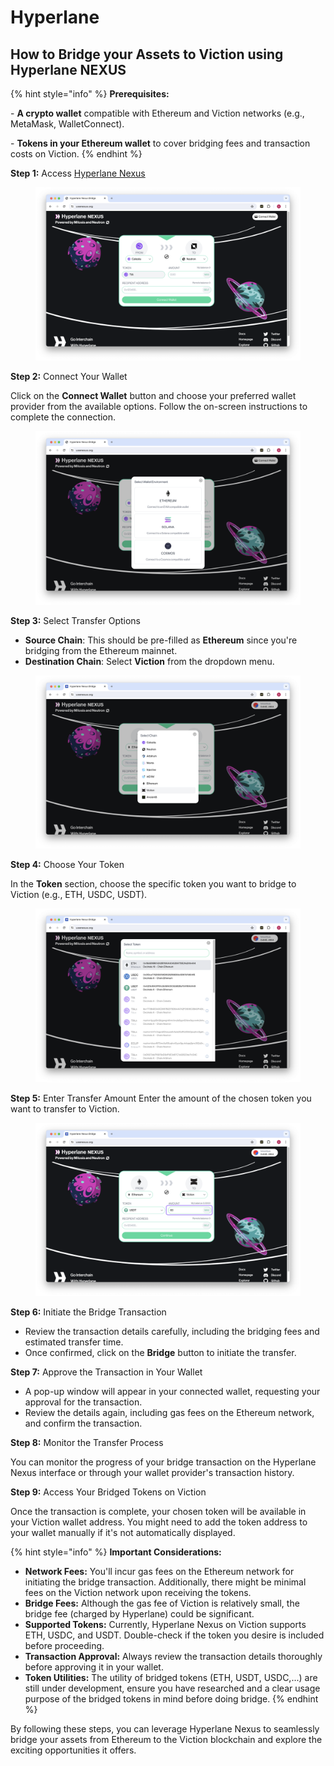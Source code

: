 # Hyperlane

## **How to Bridge your Assets to Viction using Hyperlane NEXUS**

{% hint style="info" %}
**Prerequisites:**&#x20;

\- **A crypto wallet** compatible with Ethereum and Viction networks (e.g., MetaMask, WalletConnect).&#x20;

\- **Tokens in your Ethereum wallet** to cover bridging fees and transaction costs on Viction.
{% endhint %}



**Step 1:** Access [Hyperlane Nexus](https://www.usenexus.org/)
<figure><img src="../.gitbook/assets/hyper_image_1.png" alt="Hyperlane main page"><figcaption></figcaption></figure>

**Step 2:** Connect Your Wallet&#x20;

Click on the **Connect Wallet** button and choose your preferred wallet provider from the available options. Follow the on-screen instructions to complete the connection.
<figure><img src="../.gitbook/assets/hyper-connect-wallet.png" alt=""><figcaption></figcaption></figure>


**Step 3:** Select Transfer Options&#x20;

* **Source Chain**: This should be pre-filled as **Ethereum** since you're bridging from the Ethereum mainnet.&#x20;
* **Destination Chain**: Select **Viction** from the dropdown menu.
<figure><img src="../.gitbook/assets/hyper-select-chain.png" alt=""><figcaption></figcaption></figure>

**Step 4:** Choose Your Token&#x20;

In the **Token** section, choose the specific token you want to bridge to Viction (e.g., ETH, USDC, USDT).
<figure><img src="../.gitbook/assets/hyper-change-token.png" alt=""><figcaption></figcaption></figure>

**Step 5:** Enter Transfer Amount&#x20;
Enter the amount of the chosen token you want to transfer to Viction.
<figure><img src="../.gitbook/assets/hyper-token-amount.png" alt=""><figcaption></figcaption></figure>

**Step 6:** Initiate the Bridge Transaction&#x20;

* Review the transaction details carefully, including the bridging fees and estimated transfer time.&#x20;
* Once confirmed, click on the **Bridge** button to initiate the transfer.

**Step 7:** Approve the Transaction in Your Wallet&#x20;

* A pop-up window will appear in your connected wallet, requesting your approval for the transaction.&#x20;
* Review the details again, including gas fees on the Ethereum network, and confirm the transaction.

**Step 8:** Monitor the Transfer Process&#x20;

You can monitor the progress of your bridge transaction on the Hyperlane Nexus interface or through your wallet provider's transaction history.

**Step 9:** Access Your Bridged Tokens on Viction&#x20;

Once the transaction is complete, your chosen token will be available in your Viction wallet address. You might need to add the token address to your wallet manually if it's not automatically displayed.

{% hint style="info" %}
**Important Considerations:**

* **Network Fees:** You'll incur gas fees on the Ethereum network for initiating the bridge transaction. Additionally, there might be minimal fees on the Viction network upon receiving the tokens. 
* **Bridge Fees:** Although the gas fee of Viction is relatively small, the bridge fee (charged by Hyperlane) could be significant.
* **Supported Tokens:** Currently, Hyperlane Nexus on Viction supports ETH, USDC, and USDT. Double-check if the token you desire is included before proceeding.
* **Transaction Approval:** Always review the transaction details thoroughly before approving it in your wallet.
* **Token Utilities:** The utility of bridged tokens (ETH, USDT, USDC,...) are still under development, ensure you have researched and a clear usage purpose of the bridged tokens in mind before doing bridge.
{% endhint %}

By following these steps, you can leverage Hyperlane Nexus to seamlessly bridge your assets from Ethereum to the Viction blockchain and explore the exciting opportunities it offers.
